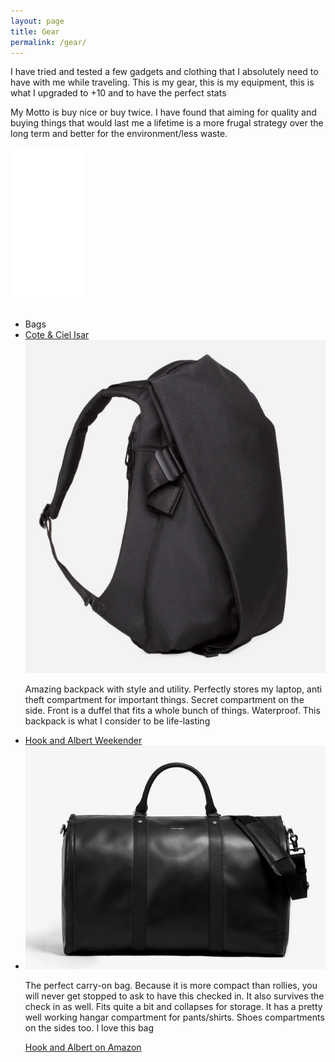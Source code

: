 ```yaml
---
layout: page
title: Gear
permalink: /gear/
---
```



  I have tried and tested a few gadgets and clothing that I absolutely need to have with me while traveling. This is my gear, this is my equipment, this is what I upgraded to +10 and to have the perfect stats
  <p>My Motto is buy nice or buy twice. I have found that aiming for quality and buying things that would last me a lifetime is a more frugal strategy over the long term and better for the environment/less waste.
  <br>
  <div class="space">


<div class="center">
<iframe style="width:120px;height:240px;" marginwidth="0" marginheight="0" scrolling="no" frameborder="0" src="//ws-na.amazon-adsystem.com/widgets/q?ServiceVersion=20070822&OneJS=1&Operation=GetAdHtml&MarketPlace=US&source=ac&ref=tf_til&ad_type=product_link&tracking_id=anhsolo-20&marketplace=amazon&region=US&placement=B079X5FTZR&asins=B079X5FTZR&linkId=b55a5902342d952bdcd9568529a543f2&show_border=false&link_opens_in_new_window=true&price_color=333333&title_color=0066c0&bg_color=ffffff">
</iframe>
</div>



<div class="space">
</div>
  <br>
<ul>
  <li class="gear_header"> Bags </li>

  <li class="gear_li"><a target="_blank" href="https://www.amazon.com/gp/product/B007A7BJ92/ref=as_li_tl?ie=UTF8&camp=1789&creative=9325&creativeASIN=B007A7BJ92&linkCode=as2&tag=anhsolo-20&linkId=acc650cefea300b2c955f4f31181b759">Cote &amp; Ciel Isar</a><img src="//ir-na.amazon-adsystem.com/e/ir?t=anhsolo-20&l=am2&o=1&a=B007A7BJ92" width="1" height="1" border="0" alt="" style="border:none !important; margin:0px !important;" /></li>
  <div class="post-image"><img src="../img/isar.png" class="gear"/></div>
  <p>Amazing backpack with style and utility. Perfectly stores my laptop, anti theft compartment for important things. Secret compartment on the side. Front is a duffel that fits a whole bunch of things. Waterproof. This backpack is what I consider to be life-lasting</p>

  <li class="gear_li"><a href="https://www.hookandalbert.com/products/mens-project-11-garment-weekender-black-black">Hook and Albert Weekender</a><li>
  <div class="post-image"><img src="../img/weekender.png" class="gear"/></div>
  <p>The perfect carry-on bag. Because it is more compact than rollies, you will never get stopped to ask to have this checked in. It also survives the check in as well. Fits quite a bit and collapses for storage. It has a pretty well working hangar compartment for pants/shirts. Shoes compartments on the sides too. I love this bag</p>

  <p><a target="_blank" href="https://www.amazon.com/stores/node/8104855011?_encoding=UTF8&amp;field-lbr_brands_browse-bin=HOOK%20%26%20ALBERT&amp;ref_=bl_dp_s_web_8104855011&_encoding=UTF8&tag=anhsolo-20&linkCode=ur2&linkId=a8a33efde860fc133f0aff05aa9ec1c3&camp=1789&creative=9325">Hook and Albert on Amazon</a><img src="//ir-na.amazon-adsystem.com/e/ir?t=anhsolo-20&l=ur2&o=1" width="1" height="1" border="0" alt="" style="border:none !important; margin:0px !important;" /></p>

  <!-- <li class="gear_header">Clothes</li>

  <li class="gear_li"><a href="https://ministryofsupply.com/">Ministry of Supply</a> </li>
  <p>Shirts are comfortable breathable, light on the maintenance and durable. Form fitting and stretchy for <strong>those</strong> days. I like the <a href="https://ministryofsupply.com/products/hybrid-button-down-light-blue-gingham">Hybrid Dress Shirts</a>. The shirts are pretty high tech too! </p>


  <li class="gear_li"><a href="https://outlier.nyc/">Outlier NYC</a><li>
  <p>The shirts are pretty good here but they need to be ironed, but otherwise they are great for heavier climates and durability. The light shortsleeve shirts are great here too. I really like the <a href="https://shop.outlier.nyc/shop/retail/slim-dungarees.html">Slim Dungarees</a> for my go to Pants. These are very durable, high tech and form-fitting. I have not found slim pants that feel and fit this great. I have not worn jeans in years because of these. These are waterproof and you can even put out a cigarette on them without any damage. Very tough.</p> -->
